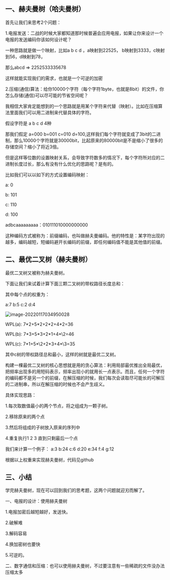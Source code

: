 ## 一、赫夫曼树（哈夫曼树）

首先让我们来思考2个问题：

1.电报发送：二战的时候大家都知道那时候普遍会应用电报，如果让你来设计一个电报的发送编码你该如何设计呢？

一种思路就是做一个映射，比如a b c d ，a映射到22525， b映射到3333，c映射到56，d映射到78，

那么abcd => 2252533335678

这样就能实现我们的需求，也就是一个可逆的加密

2.压缩(通信)算法：给你10000个字符（每个字符1byte，也就是8bit）的文件，你怎么存储(通信)可以尽可能的节省空间呢？

我相信大家肯定能想到的一个思路就是用某个字符来代替（映射）。比如在压缩算法里面我们可以用二进制来代替具体的字符。

假设字符是 a b c d 4种

那我们假定 a=000 b=001 c=010 d=100,这样我们每个字符就变成了3bit的二进制，那么10000个字符就是30000bit，比起原来的80000bit是不是缩小了很多的存储空间？缩小了将近3倍。

但是这样等位数的设置映射关系，会导致字符数多的情况下，每个字符所对应的二进制长度过长，那么有没有什么优化的思路呢？是有的。

比如我们可以以如下的方式设置编码映射：

a: 0

b: 101

c: 110

d: 100

adbcaaaaaaaaa：010111010000000000 

这种编码方式被称为：前缀编码，也叫做赫夫曼编码。他的特性是：某字符出现的越多，编码越短，短编码避开长编码的前缀，即任何编码值不能是其他值的前缀。

## 二、最优二叉树（赫夫曼树）

最优二叉树又被称为赫夫曼树。

下面让我们来试着计算下面三颗二叉树的带权路径长度总和：

其中每个点的权重为：

a:7 b:5 c:2 d:4

![image-20220117034950028](C:\Users\ASUS\AppData\Roaming\Typora\typora-user-images\image-20220117034950028.png)



WPL(a): 7\*2+5\*2+2\*2+4\*2=36

WPL(b): 7\*3+5\*3+2\*1+4*\2=46

WPL(c): 7\*1+5*\2+2\*3+4*\3=35

其中c树的带权路径总和最小，这样的树就是最优二叉树。

构建一棵最优二叉树的核心思想就是用的贪心算法：利用局部最优推出全局最优，把频率出现多的用短码表示，频率出现小的就用长一点表示。而且，任何一个字符的编码都不是另一个的前缀，在解压缩的时候，我们每次会读取尽可能长的可解压的二进制串，所以在解压缩的时候也不会产生歧义。

具体实现思路：

1.每次取数值最小的两个节点，将之组成为一颗子树。

2.移除原来的两个点

3.然后将组成的子树放入原来的序列中

4.重复执行1 2 3 直到只剩最后一个点



我们来计算一个例子： a:3 b:24 c:6 d:20 e:34 f:4 g:12

根据以上权重来实现赫夫曼树，代码见github

## 三、小结

学完赫夫曼树，现在可以回到我们的思考题，这两个问题就迎刃而解了。

一、电报的设计：使用赫夫曼树

1.电报加密后越短越好，发送快。

2.破解难

3.解码容易

4.换加密树也要快

5.可逆的。

二、数字通信和压缩：也可以使用赫夫曼树，不过要注意有一些稀疏的文件没办法压缩太多

